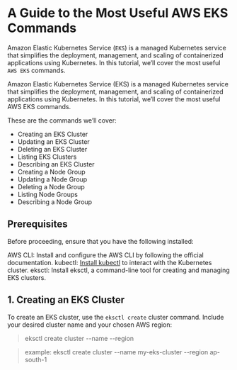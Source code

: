 # A Guide to the Most Useful AWS EKS Commands

Amazon Elastic Kubernetes Service (`EKS`) is a managed Kubernetes service that simplifies the deployment, management, and scaling of containerized applications using Kubernetes. In this tutorial, we’ll cover the most useful `AWS EKS` commands.


Amazon Elastic Kubernetes Service (EKS) is a managed Kubernetes service that simplifies the deployment, management, and scaling of containerized applications using Kubernetes. In this tutorial, we’ll cover the most useful AWS EKS commands.

These are the commands we’ll cover:

- Creating an EKS Cluster
- Updating an EKS Cluster
- Deleting an EKS Cluster
- Listing EKS Clusters
- Describing an EKS Cluster
- Creating a Node Group
- Updating a Node Group
- Deleting a Node Group
- Listing Node Groups
- Describing a Node Group

## Prerequisites

Before proceeding, ensure that you have the following installed:

AWS CLI: Install and configure the AWS CLI by following the official documentation.
kubectl: [Install kubectl](https://kubernetes.io/docs/tasks/tools/install-kubectl-linux/) to interact with the Kubernetes cluster.
eksctl: Install eksctl, a command-line tool for creating and managing EKS clusters.

## 1. Creating an EKS Cluster

To create an EKS cluster, use the `eksctl create` cluster command. Include your desired cluster name and your chosen AWS region:

> eksctl create cluster --name --region

> example: eksctl create cluster --name my-eks-cluster --region ap-south-1
